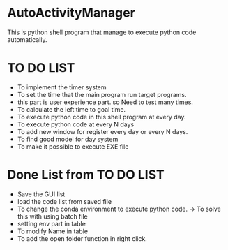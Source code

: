 # AutoActivityManager

This is python shell program that manage to execute python code automatically.



# TO DO LIST

+ To implement the timer system
 + To set the time that the main program run target programs. 
  + this part is user experience part. so Need to test many times.
 + To calculate the left time to goal time.
+ To execute python code in this shell program at every day. 
+ To execute python code at every N days
+ To add new window for register every day or every N days.
+ To find good model for day system
+ To make it possible to execute EXE file 


# Done List from TO DO LIST

+ Save the GUI list 
+ load the code list from saved file
+ To change the conda environment to execute python code. -> To solve this with using batch file
+ setting env part in table
+ To modify Name in table
+ To add the open folder function in right click.


